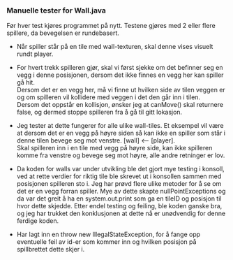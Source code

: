 ### **Manuelle tester for Wall.java**
Før hver test kjøres programmet på nytt.
Testene gjøres med 2 eller flere spillere, da bevegelsen er rundebasert.

* Når spiller står på en tile med wall-texturen, skal denne vises visuelt rundt player.


* For hvert trekk spilleren gjør, skal vi først sjekke om det befinner seg en vegg i denne
  posisjonen, dersom det ikke finnes en vegg her kan spiller gå hit.\
  Dersom det er en vegg her, må vi finne ut hvilken side av tilen veggen er og om spilleren
  vil kollidere med veggen i det den går inn i tilen.\
  Dersom det oppstår en kollisjon, ønsker jeg at canMove() skal returnere false, og dermed
  stoppe spilleren fra å gå til gitt lokasjon.
  

* Jeg tester at dette fungerer for alle ulike wall-tiles.
  Et eksempel vil være at dersom det er en vegg på høyre siden så kan ikke en spiller som står i denne tilen
  bevege seg mot venstre. [wall] <-- [player]. \
  Skal spilleren inn i en tile med vegg på høyre side, kan ikke spilleren komme fra venstre og bevege seg mot
  høyre, alle andre retninger er lov.
  
  
* Da koden for walls var under utvikling ble det gjort mye testing i konsoll, ved at rette verdier for riktig tile
  ble skrevet ut i konsollen sammen med posisjonen spilleren sto i. Jeg har prøvd flere ulike metoder for å se om 
  det er en vegg forran spiller. Mye av dette skapte nullPointExceptions og da var det greit å ha en system.out.print 
  som ga en tileID og posisjon til hvor dette skjedde. Etter endel testing og feiling, ble koden ganske bra, og jeg har 
  trukket den konklusjonen at dette nå er unødvendig for denne ferdige koden.
  
    
* Har lagt inn en throw new IllegalStateException, for å fange opp eventuelle feil av id-er som
  kommer inn og hvilken posisjon på spillbrettet dette skjer i.